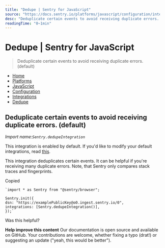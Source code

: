 ```yaml
---
title: "Dedupe | Sentry for JavaScript"
source: "https://docs.sentry.io/platforms/javascript/configuration/integrations/dedupe/"
desc: "Deduplicate certain events to avoid receiving duplicate errors. (default)"
readingTime: "0~1min"
---
```



# Dedupe | Sentry for JavaScript

> Deduplicate certain events to avoid receiving duplicate errors. (default)

- [Home](app://obsidian.md/)
- [Platforms](app://obsidian.md/platforms/)
- [JavaScript](app://obsidian.md/platforms/javascript/)
- [Configuration](app://obsidian.md/platforms/javascript/configuration/)
- [Integrations](app://obsidian.md/platforms/javascript/configuration/integrations/)
- [Dedupe](app://obsidian.md/platforms/javascript/configuration/integrations/dedupe/)

## Deduplicate certain events to avoid receiving duplicate errors. (default)

*Import name:`Sentry.dedupeIntegration`*

This integration is enabled by default. If you'd like to modify your default integrations, read [this](app://obsidian.md/#modifying-default-integrations).

This integration deduplicates certain events. It can be helpful if you're receiving many duplicate errors. Note, that Sentry only compares stack traces and fingerprints.

Copied

```
`import * as Sentry from "@sentry/browser";

Sentry.init({
dsn: "https://examplePublicKey@o0.ingest.sentry.io/0",
integrations: [Sentry.dedupeIntegration()],
});`
```

Was this helpful?

**Help improve this content**
Our documentation is open source and available on GitHub. Your contributions are welcome, whether fixing a typo (drat!) or suggesting an update ("yeah, this would be better").
